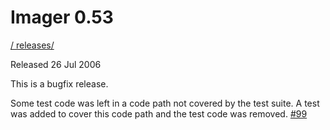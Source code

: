 # Imager 0.53

[ / ](..) [releases/](./)

Released 26 Jul 2006

This is a bugfix release.

Some test code was left in a code path not covered by the test suite. A test was added to cover this code path and the test code was removed. [#99](https://github.com/tonycoz/imager/issues/99)